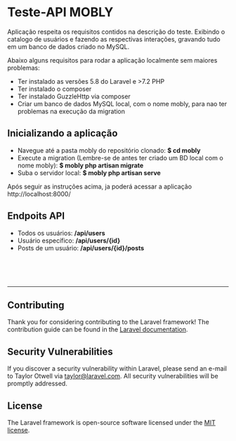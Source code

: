 # Teste-API MOBLY

Aplicação respeita os requisitos contidos na descrição do teste. Exibindo o catalogo de usuários e fazendo as respectivas interações, gravando tudo em um banco de dados criado no MySQL. 


Abaixo alguns requisitos para rodar a aplicação localmente sem maiores problemas:

- Ter instalado as versões 5.8 do Laravel e >7.2 PHP
- Ter instalado o composer
- Ter instalado GuzzleHttp via composer
- Criar um banco de dados MySQL local, com o nome mobly, para nao ter problemas na execução da migration


## Inicializando a aplicação

- Navegue até a pasta mobly do repositório clonado:  <b>$ cd mobly</b>
- Execute a migration (Lembre-se de antes ter criado um BD local com o nome mobly): <b> $ mobly php artisan migrate </b>
- Suba o servidor local: <b> $ mobly php artisan serve </b>

Após seguir as instruções acima, ja poderá acessar a aplicação http://localhost:8000/

## Endpoits API
- Todos os usuários: <b>/api/users</b>
- Usuário específico: <b>/api/users/{id}</b>
- Posts de um usuário: <b>/api/users/{id}/posts</b>


<br><br><br><hr>


## Contributing

Thank you for considering contributing to the Laravel framework! The contribution guide can be found in the [Laravel documentation](https://laravel.com/docs/contributions).

## Security Vulnerabilities

If you discover a security vulnerability within Laravel, please send an e-mail to Taylor Otwell via [taylor@laravel.com](mailto:taylor@laravel.com). All security vulnerabilities will be promptly addressed.

## License

The Laravel framework is open-source software licensed under the [MIT license](https://opensource.org/licenses/MIT).
